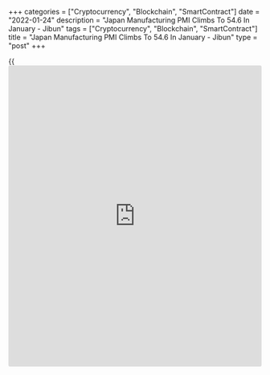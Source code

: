 +++
categories = ["Cryptocurrency", "Blockchain", "SmartContract"]
date = "2022-01-24"
description = "Japan Manufacturing PMI Climbs To 54.6 In January - Jibun"
tags = ["Cryptocurrency", "Blockchain", "SmartContract"]
title = "Japan Manufacturing PMI Climbs To 54.6 In January - Jibun"
type = "post"
+++

{{<iframe id="large-banner" src="https://www.bounty.group/#slide=5.0" width="100%" height="600" scrolling="no" style="border: 0px solid rgb(216, 221, 230); border-radius: 3px;">}}

The manufacturing sector in Japan continued to expand in January, and at
a faster rate, the latest survey from Jibun Bank revealed on Monday with
a manufacturing PMI score of 54.6.

That's up from 54.3 in December, and it moves further above the boom-or-
bust line of 50 that separates expansion from contraction.

Both output and new order growth quickened, with the latter rising at
the fastest pace for nine months. Manufacturers remained confident
regarding the [health][1] of the sector and continued to take on
additional staff, as indicated by a further moderate increase in
employment.

Though firms remained strongly optimistic regarding the 12-month outlook
for output, positive sentiment dipped to a five-month low

The survey also showed that the services PMI tumbled to 46.6 from 51.1
in December, while the composite PMI dropped to 48.8 from 51.9.

The decline was the sharpest since the Delta-induced contraction in
August and was attributed largely to the reintroduction of restrictions
and concerns surrounding the spread of the Omicron variant.

The level of new [business][2] received reduced at the quickest pace for
five months. The rate of job shedding also quickened for the second
month running to reach the fastest since May 2020. Firms remained
confident that activity would increase over the next year, however the
degree of optimism eased to the softest for 12 months.

For comments and feedback [contact](https://www.playgroundfx.com/contact/): editorial@rtt[news](https://www.letsplayfx.com/blog/forex-news-website/).com

[Economic News][3]

 **What parts of the world are seeing the best (and worst) economic
performances lately? Click[here][4] to check out our [Econ Scorecard][4]
and find out! See up-to-the-moment [ranking](https://www.playgroundfx.com/blog/crypto-exchange-ranking/)s for the best and worst
performers in [GDP][5], [unemployment rate][6], [inflation][7] and much
more.**

   1. www.rtt[news](https://www.letsplayfx.com/blog/forex-news-website/).com/Content/Health.aspx
   2. www.rtt[news](https://www.letsplayfx.com/blog/forex-news-website/).com/Content/Business.aspx
   3. www.rtt[news](https://www.letsplayfx.com/blog/forex-news-website/).com/Content/EconomicNews.aspx
   4. www.rtt[news](https://www.letsplayfx.com/blog/forex-news-website/).com/economic-scorecard/world-rank/unemployment-rate/highest-performance.aspx
   5. www.rtt[news](https://www.letsplayfx.com/blog/forex-news-website/).com/economic-scorecard/world-rank/GDP/highest-performance.aspx
   6. www.rtt[news](https://www.letsplayfx.com/blog/forex-news-website/).com/economic-scorecard/world-rank/unemployment-rate/lowest-performance.aspx
   7. www.rtt[news](https://www.letsplayfx.com/blog/forex-news-website/).com/economic-scorecard/world-rank/CPI/highest-performance.aspx